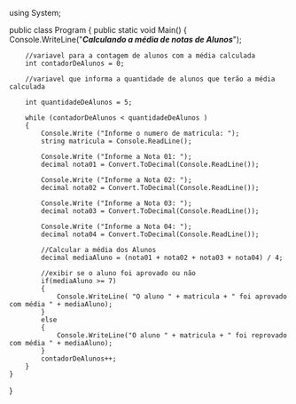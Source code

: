 using System;
					
public class Program
{
	public static void Main()
	{
		Console.WriteLine("***Calculando a média de notas de Alunos***");
		
		//variavel para a contagem de alunos com a média calculada
		int contadorDeAlunos = 0;
		
		//variavel que informa a quantidade de alunos que terão a média calculada
		
		int quantidadeDeAlunos = 5;
		
		while (contadorDeAlunos < quantidadeDeAlunos )
		{ 
			Console.Write ("Informe o numero de matricula: ");
			string matricula = Console.ReadLine();
			
			Console.Write ("Informe a Nota 01: ");
			decimal nota01 = Convert.ToDecimal(Console.ReadLine());
			
			Console.Write ("Informe a Nota 02: ");
			decimal nota02 = Convert.ToDecimal(Console.ReadLine());
			
			Console.Write ("Informe a Nota 03: ");
			decimal nota03 = Convert.ToDecimal(Console.ReadLine());
			
			Console.Write ("Informe a Nota 04: ");
			decimal nota04 = Convert.ToDecimal(Console.ReadLine());
			
			//Calcular a média dos Alunos
			decimal mediaAluno = (nota01 + nota02 + nota03 + nota04) / 4;
			
			//exibir se o aluno foi aprovado ou não 
			if(mediaAluno >= 7)
			{
				Console.WriteLine( "O aluno " + matricula + " foi aprovado com média " + mediaAluno);
			}
			else 
			{ 
				Console.WriteLine("O aluno " + matricula + " foi reprovado com média " + mediaAluno);
			}
			contadorDeAlunos++;
		}
	}

  }





	





			
			
			
		

